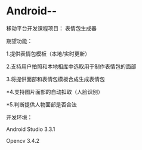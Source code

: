 # Android--
移动平台开发课程项目：
  表情包生成器
  
期望功能：

  1.提供表情包模板（本地/实时更新）
  
  2.支持用户拍照和本地相库中选取用于制作表情包的面部
  
  3.将提供面部和表情包模板合成生成表情包
  
  *4.支持图片面部的自动扣取（人脸识别）
  
  *5.判断提供人物面部是否合法
 
开发环境：
  
  Android Studio 3.3.1
  
  Opencv 3.4.2
 
